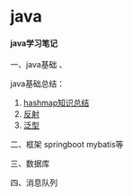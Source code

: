 # java
#### java学习笔记

一、java基础 、

java基础总结：

1.  [hashmap知识总结]([https://github.com/rainluacgq/java/blob/master/java%E5%9F%BA%E7%A1%80/hashmap%E6%80%BB%E7%BB%93.md](https://github.com/rainluacgq/java/blob/master/java基础/hashmap总结.md))
2.  [反射]([https://github.com/rainluacgq/java/blob/master/java%E5%9F%BA%E7%A1%80/hashmap%E6%80%BB%E7%BB%93.md](https://github.com/rainluacgq/java/blob/master/java基础/java反射总结.md))
3.  [泛型]([https://github.com/rainluacgq/java/blob/master/java%E5%9F%BA%E7%A1%80/hashmap%E6%80%BB%E7%BB%93.md](https://github.com/rainluacgq/java/blob/master/java基础/java泛型总结.md))



二、框架 springboot  mybatis等

三、数据库

四、消息队列

